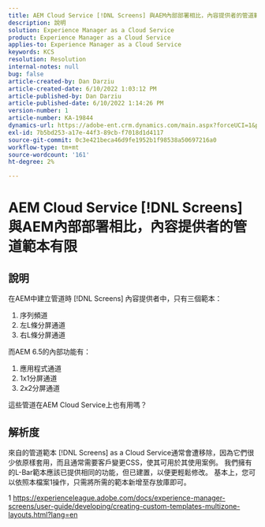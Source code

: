 ```yaml
---
title: AEM Cloud Service [!DNL Screens] 與AEM內部部署相比，內容提供者的管道範本有限
description: 說明
solution: Experience Manager as a Cloud Service
product: Experience Manager as a Cloud Service
applies-to: Experience Manager as a Cloud Service
keywords: KCS
resolution: Resolution
internal-notes: null
bug: false
article-created-by: Dan Darziu
article-created-date: 6/10/2022 1:03:12 PM
article-published-by: Dan Darziu
article-published-date: 6/10/2022 1:14:26 PM
version-number: 1
article-number: KA-19844
dynamics-url: https://adobe-ent.crm.dynamics.com/main.aspx?forceUCI=1&pagetype=entityrecord&etn=knowledgearticle&id=229163a7-bde8-ec11-bb3c-000d3a3b1f18
exl-id: 7b5bd253-a17e-44f3-89cb-f7018d1d4117
source-git-commit: 0c3e421beca46d9fe1952b1f98538a50697216a0
workflow-type: tm+mt
source-wordcount: '161'
ht-degree: 2%

---
```


# AEM Cloud Service [!DNL Screens] 與AEM內部部署相比，內容提供者的管道範本有限

## 說明

在AEM中建立管道時 [!DNL Screens] 內容提供者中，只有三個範本：
1. 序列頻道
2. 左L條分屏通道
3. 右L條分屏通道


而AEM 6.5的內部功能有：
1. 應用程式通道
2. 1x1分屏通道
3. 2x2分屏通道


這些管道在AEM Cloud Service上也有用嗎？

## 解析度


來自的管道範本 [!DNL Screens] as a Cloud Service通常會遭移除，因為它們很少依原樣套用，而且通常需要客戶變更CSS，使其可用於其使用案例。
我們擁有的L-Bar範本應該已提供相同的功能，但已建置，以便更輕鬆修改。
基本上，您可以依照本檔案1操作，只需將所需的範本新增至存放庫即可。

1 https://experienceleague.adobe.com/docs/experience-manager-screens/user-guide/developing/creating-custom-templates-multizone-layouts.html?lang=en
